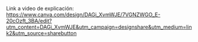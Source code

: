 Link a video de explicación: https://www.canva.com/design/DAGi_XvmWJE/7VGNZWGO_E-20cOzft_3BA/edit?utm_content=DAGi_XvmWJE&utm_campaign=designshare&utm_medium=link2&utm_source=sharebutton
